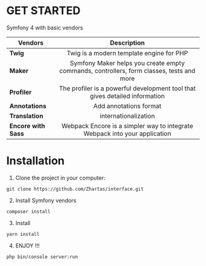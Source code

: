 # GET STARTED

Symfony 4 with basic vendors

|Vendors  |  Description         |   
|----------|:-------------:|
|**Twig**|Twig is a modern template engine for PHP|
|**Maker**|Symfony Maker helps you create empty commands, controllers, form classes, tests and more  |
|**Profiler**|The profiler is a powerful development tool that gives detailed information |
|**Annotations**| Add annotations format |
|**Translation**| internationalization |
|**Encore with Sass**| Webpack Encore is a simpler way to integrate Webpack into your application |

# Installation

1. Clone the project in your computer:

``git clone https://github.com/Zhartas/interface.git``


2. Install Symfony vendors

``composer install``

3. Install 

``yarn install``

4. ENJOY !!!

``php bin/console server:run``